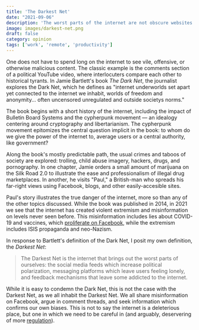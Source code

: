 ```yaml
---
title: 'The Darkest Net'
date: "2021-09-06"
description: 'The worst parts of the internet are not obscure websites on the Dark Web, but plainly visible for us all.'
image: images/darkest-net.png
draft: false
category: opinion
tags: ['work', 'remote', 'productivity']
---
```


One does not have to spend long on the internet to see vile, offensive, or otherwise malicious content. The classic example is the comments section of a political YouTube video, where interlocuters compare each other to historical tyrants. In Jamie Bartlett's book _The Dark Net_, the journalist explores the Dark Net, which he defines as "internet underworlds set apart yet connected to the internet we inhabit, worlds of freedom and anonymity... often uncensored unregulated and outside societys norms."

The book begins with a short history of the internet, including the impact of Bulletin Board Systems and the cypherpunk movement — an idealogy centering around cryptography and libertarianism. The cypherpunk movement epitomizes the central question implicit in the book: to whom do we give the power of the internet to, average users or a central authority, like government?

Along the book's mostly predictable path, the usual crimes and taboos of society are explored: trolling, child abuse imagery, hackers, drugs, and pornography. In one chapter, Jamie orders a small amount of marijuana on the Silk Road 2.0 to illustrate the ease and professionalism of illegal drug marketplaces. In another, he visits "Paul," a British-man who spreads his far-right views using Facebook, blogs, and other easily-accesible sites.

Paul's story illustrates the true danger of the internet, more so than any of the other topics discussed. While the book was published in 2014, in 2021 we see that the internet has created violent extremism and misinformation on levels never seen before. This misinformation includes lies about COVID-19 and vaccines, which [proliferate on Facebook](https://www.reuters.com/world/us/us-surgeon-general-warns-over-covid-19-misinformation-2021-07-15/), while the extremism includes ISIS propaganda and neo-Nazism.

In response to Bartlett's definition of the Dark Net, I posit my own definition, the _Darkest Net_:

> The Darkest Net is the internet that brings out the worst parts of ourselves: the social media feeds which increase political polarization, messaging platforms which leave users feeling lonely, and feedback mechanisms that leave some addicted to the internet.

While it is easy to condemn the Dark Net, this is not the case with the Darkest Net, as we all inhabit the Darkest Net. We all share misinformation on Facebook, argue in comment threads, and seek information which confirms our own biases. This is not to say the internet is a deleterious place, but one in which we need to be careful in (and arguably, deservering of more [regulation](https://www.brookings.edu/blog/techtank/2020/09/23/the-need-for-regulation-of-big-tech-beyond-antitrust/)).
